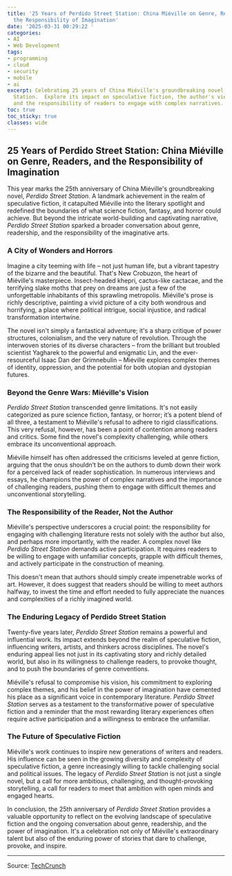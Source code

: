 ```yaml
---
title: '25 Years of Perdido Street Station: China Miéville on Genre, Readers, and
  the Responsibility of Imagination'
date: '2025-03-31 00:29:22 '
categories:
- AI
- Web Development
tags:
- programming
- cloud
- security
- mobile
- ai
excerpt: Celebrating 25 years of China Miéville's groundbreaking novel, Perdido Street
  Station.  Explore its impact on speculative fiction, the author's views on genre,
  and the responsibility of readers to engage with complex narratives.
toc: true
toc_sticky: true
classes: wide
---
```


## 25 Years of Perdido Street Station: China Miéville on Genre, Readers, and the Responsibility of Imagination

This year marks the 25th anniversary of China Miéville's groundbreaking novel, *Perdido Street Station*.  A landmark achievement in the realm of speculative fiction, it catapulted Miéville into the literary spotlight and redefined the boundaries of what science fiction, fantasy, and horror could achieve.  But beyond the intricate world-building and captivating narrative, *Perdido Street Station* sparked a broader conversation about genre, readership, and the responsibility of the imaginative arts.

### A City of Wonders and Horrors

Imagine a city teeming with life – not just human life, but a vibrant tapestry of the bizarre and the beautiful.  That's New Crobuzon, the heart of Miéville's masterpiece.  Insect-headed khepri, cactus-like cactacae, and the terrifying slake moths that prey on dreams are just a few of the unforgettable inhabitants of this sprawling metropolis.  Miéville's prose is richly descriptive, painting a vivid picture of a city both wondrous and horrifying, a place where political intrigue, social injustice, and radical transformation intertwine.

The novel isn't simply a fantastical adventure; it's a sharp critique of power structures, colonialism, and the very nature of revolution.  Through the interwoven stories of its diverse characters – from the brilliant but troubled scientist Yagharek to the powerful and enigmatic Lin, and the ever-resourceful Isaac Dan der Grimnebulin – Miéville explores complex themes of identity, oppression, and the potential for both utopian and dystopian futures.

### Beyond the Genre Wars: Miéville's Vision

*Perdido Street Station* transcended genre limitations.  It's not easily categorized as pure science fiction, fantasy, or horror; it’s a potent blend of all three, a testament to Miéville's refusal to adhere to rigid classifications. This very refusal, however, has been a point of contention among readers and critics.  Some find the novel's complexity challenging, while others embrace its unconventional approach.

Miéville himself has often addressed the criticisms leveled at genre fiction, arguing that the onus shouldn’t be on the authors to dumb down their work for a perceived lack of reader sophistication. In numerous interviews and essays, he champions the power of complex narratives and the importance of challenging readers, pushing them to engage with difficult themes and unconventional storytelling.

### The Responsibility of the Reader, Not the Author

Miéville's perspective underscores a crucial point: the responsibility for engaging with challenging literature rests not solely with the author but also, and perhaps more importantly, with the reader.  A complex novel like *Perdido Street Station* demands active participation.  It requires readers to be willing to engage with unfamiliar concepts, grapple with difficult themes, and actively participate in the construction of meaning.

This doesn't mean that authors should simply create impenetrable works of art.  However, it does suggest that readers should be willing to meet authors halfway, to invest the time and effort needed to fully appreciate the nuances and complexities of a richly imagined world.

### The Enduring Legacy of Perdido Street Station

Twenty-five years later, *Perdido Street Station* remains a powerful and influential work.  Its impact extends beyond the realm of speculative fiction, influencing writers, artists, and thinkers across disciplines.  The novel's enduring appeal lies not just in its captivating story and richly detailed world, but also in its willingness to challenge readers, to provoke thought, and to push the boundaries of genre conventions.

Miéville's refusal to compromise his vision, his commitment to exploring complex themes, and his belief in the power of imagination have cemented his place as a significant voice in contemporary literature. *Perdido Street Station* serves as a testament to the transformative power of speculative fiction and a reminder that the most rewarding literary experiences often require active participation and a willingness to embrace the unfamiliar.

###  The Future of Speculative Fiction

Miéville's work continues to inspire new generations of writers and readers.  His influence can be seen in the growing diversity and complexity of speculative fiction, a genre increasingly willing to tackle challenging social and political issues.  The legacy of *Perdido Street Station* is not just a single novel, but a call for more ambitious, challenging, and thought-provoking storytelling, a call for readers to meet that ambition with open minds and engaged hearts.

In conclusion, the 25th anniversary of *Perdido Street Station* provides a valuable opportunity to reflect on the evolving landscape of speculative fiction and the ongoing conversation about genre, readership, and the power of imagination.  It's a celebration not only of Miéville's extraordinary talent but also of the enduring power of stories that dare to challenge, provoke, and inspire.

---

Source: [TechCrunch](https://techcrunch.com/2025/03/30/author-china-mieville-says-we-shouldnt-blame-science-fiction-for-its-bad-readers/)